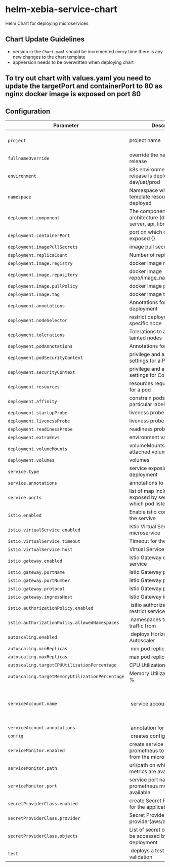 # helm-xebia-service-chart

Helm Chart for deploying microservices


## Chart Update Guidelines
* version in the `Chart.yaml` should be incremented every time there is any new changes to the chart template
* appVersion needs to be overwritten when deploying chart

## To try out chart with values.yaml you need to update the targetPort and containerPort to 80 as nginx docker image is exposed on port 80

## Configuration

Parameter | Description | Default | Required
--- | --- | --- | ---
`project` | project name | `project-name` | no (yes, if other project)
`fullnameOverride` | override the name of the release | `{{.Release.Name}}-app` | yes
`environment` | k8s environment in which the release is deployed dev/uat/prod | `dev` | yes
`namespace` | Namespace where all the template resources should be deployed | `test` | yes
`deployment.component` | The component within the architecture (database, server, api, library) | `api` | no
`deployment.containerPort` | port on which container is exposed {} | `http: 8080` | no
`deployment.imagePullSecrets` | image pull secrets | [] | no
`deployment.replicaCount` | Number of replicas | 2 | no
`deployment.image.registry` | docker image registry | `` | no
`deployment.image.repository` | docker image repo/image_name | `nginx` | yes
`deployment.image.pullPolicy` | docker image pull policy  | IfNotPresent | no
`deployment.image.tag` | docker image tag | `latest` | yes
`deployment.annotations` | Annotations for the deployment | {} | no
`deployment.nodeSelector` | restrict deployment to a specific node  | {} | no
`deployment.tolerations` | Tolerations to add against tainted nodes | [] | no
`deployment.podAnnotations` | Annotations for the pod | {} | no
`deployment.podSecurityContext` | privilege and access control settings for a Pod | {} | no
`deployment.securityContext` | privilege and access control settings for Container | `privileged: false` | no
`deployment.resources` | resources requests needed for a pod |     ```requests: cpu: 50m,memory: 300Mi``` | yes
`deployment.affinity` | constrain pods to nodes with particular labels | {} | no
`deployment.startupProbe` | liveness probe on the pod | {} | no
`deployment.livenessProbe` | liveness probe on the pod | {} | yes
`deployment.readinessProbe` | readiness probe on the pod | {} | yes
`deployment.extraEnvs` | environment variables | [] | no
`deployment.volumeMounts` | volumeMounts for the attached volumes | [] | no
`deployment.volumes` | volumes | [] | no
`service.type` | service exposing a deployment | `ClusterIP` | no
`service.annotations` | annotations to the service | {} | no
`service.ports` | list of map includes port exposed by service and on which pod listens |  ```name: http port: 8080 targetPort: 8080``` | no
`istio.enabled` | Enable istio configuration for the servive  | false | no
`istio.virtualService.enabled` | Istio Virtual Service for microservice  | false | no
`istio.virtualService.timeout` | Timeout for the Virtual Service | 1m | no
`istio.virtualService.host` | Virtual Service host | '*' | no
`istio.gateway.enabled` | Istio Gateway enabled for the service | false | no
`istio.gateway.portName` | Istio Gateway port name | http | no
`istio.gateway.portNumber` | Istio Gateway port number | 80 | no
`istio.gateway.protocol` | Istio Gateway protocol | HTTP | no
`istio.gateway.ingressHost` | Istio Gateway ingress host | '*' | no
`istio.authorizationPolicy.enabled`| isitio authorization policy to restrict service access  | false | no
`istio.authorizationPolicy.allowedNamespaces`| namespaces to allow inbound traffic from  | [`<namespace>`] | no
`autoscaling.enabled`| deploys Horizontal Pod Autoscaler | "" | no
`autoscaling.minReplicas`| min pod replicas | 2 | no
`autoscaling.maxReplicas`|max pod replicas | 10 | no
`autoscaling.targetCPUUtilizationPercentage`| CPU Utilization threshold % | 80 | no
`autoscaling.targetMemoryUtilizationPercentage`| Memory Utilization threshold % | "" | no
`serviceAccount.name    `| service account name | if {{.fullnameoverride}} then use this else {{.ReleaseName}}-app. if empty then `default` | no
`serviceAccount.annotations `| annotation for sa | {} | no
`config`| creates config map    | {} | no
`serviceMonitor.enabled`| create service monitor for prometheus to export metrics from the microserivce | false | no
`serviceMonitor.path`| uri/path on which prometheus metrics are available | /actuator/prometheus | no
`serviceMonitor.port`| service port name on which prometheus metrics are available | http | no
`secretProviderClass.enabled`| create Secret Provider Class for the application | false | no
`secretProviderClass.provider`| Secret Provider Class provider(aws/azure/gcp/vault) | aws | no
`secretProviderClass.objects`| List of secret objects whic will be accessed by the deployment | aws | no
`test`| deploys a test pod for service validation | false | no
